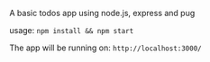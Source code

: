 A basic todos app using node.js, express and pug

usage: ```npm install && npm start```

The app will be running on: ```http://localhost:3000/```
